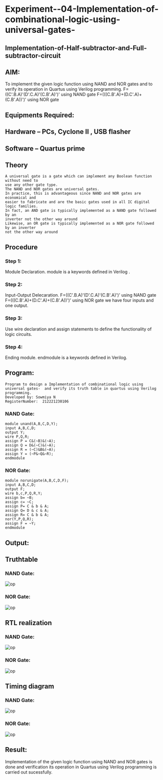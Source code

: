 # Experiment--04-Implementation-of-combinational-logic-using-universal-gates-
 ## Implementation-of-Half-subtractor-and-Full-subtractor-circuit
## AIM:
To implement the given logic function using NAND and NOR gates and to verify its operation in Quartus using Verilog programming.
F=((C'.B.A)'(D'.C.A)'(C.B'.A)')' using NAND gate
F=(((C.B'.A)+(D.C'.A)+(C.B'.A))')' using NOR gate


## Equipments Required:
## Hardware – PCs, Cyclone II , USB flasher
## Software – Quartus prime
## Theory
```
A universal gate is a gate which can implement any Boolean function without need to
use any other gate type.
The NAND and NOR gates are universal gates.
In practice, this is advantageous since NAND and NOR gates are economical and
easier to fabricate and are the basic gates used in all IC digital logic families.
In fact, an AND gate is typically implemented as a NAND gate followed by an
inverter not the other way around
Likewise, an OR gate is typically implemented as a NOR gate followed by an inverter
not the other way around
 ```
## Procedure

### Step 1:
Module Declaration. module is a keywords defined in Verilog .

### Step 2:
Input-Output Delecaration. 
F=((C'.B.A)'(D'.C.A)'(C.B'.A)')' using NAND gate
F=(((C.B'.A)+(D.C'.A)+(C.B'.A))')' using NOR gate
we have four inputs and one output.

### Step 3:
Use wire declaration and assign statements to define the functionality of logic circuits.

### Step 4:
Ending module. endmodule is a keywords defined in Verilog.


## Program:
```
Program to design a Implementation of combinational logic using universal gates-  and verify its truth table in quartus using Verilog programming.
Developed by: Sowmiya N
RegisterNumber:  212221230106
```
### NAND Gate:
```
module unand(A,B,C,D,Y);
input A,B,C,D;
output Y;
wire P,Q,R;
assign P = C&(~B)&(~A);
assign Q = D&(~C)&(~A);
assign R = (~C)&B&(~A);
assign Y = (~P&~Q&~R);
endmodule
```
### NOR Gate:
```
module norunigate(A,B,C,D,F);
input A,B,C,D;
output F;
wire b,c,P,Q,R,Y;
assign b= ~B;
assign c= ~C;
assign P= C & b & A;
assign Q= D & c & A;
assign R= C & b & A;
nor(Y,P,Q,R);
assign F = ~Y;
endmodule

```

## Output:

## Truthtable
### NAND Gate:
![op](./0nand.png)
### NOR Gate:
![op](./0nor.png)

##  RTL realization
### NAND Gate:
![op](./0a.png)
### NOR Gate:
![op](./norrtl.png)

## Timing diagram 
### NAND Gate:
![op](./0b.png)
### NOR Gate:
![op](./nortd.png)
## Result:
 
Implementation of the given logic function using NAND and NOR gates is done and verification its operation in Quartus using Verilog programming is carried out sucessfully.